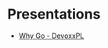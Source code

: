# Presentations

* [Why Go - DevoxxPL ](https://github.com/aszecowka/presentations/raw/master/why-go.pptx)
